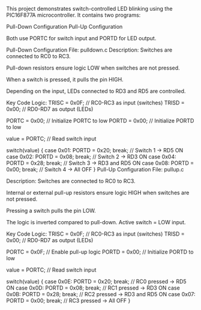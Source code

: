 This project demonstrates switch-controlled LED blinking using the PIC16F877A microcontroller. It contains two programs:

Pull-Down Configuration
Pull-Up Configuration

Both use PORTC for switch input and PORTD for LED output.

Pull-Down Configuration
File: pulldown.c
Description:
Switches are connected to RC0 to RC3.

Pull-down resistors ensure logic LOW when switches are not pressed.

When a switch is pressed, it pulls the pin HIGH.

Depending on the input, LEDs connected to RD3 and RD5 are controlled.

Key Code Logic:
TRISC = 0x0F;  // RC0-RC3 as input (switches)
TRISD = 0x00;  // RD0-RD7 as output (LEDs)

PORTC = 0x00;  // Initialize PORTC to low
PORTD = 0x00;  // Initialize PORTD to low

value = PORTC; // Read switch input

switch(value) {
    case 0x01: PORTD = 0x20; break;  // Switch 1 → RD5 ON
    case 0x02: PORTD = 0x08; break;  // Switch 2 → RD3 ON
    case 0x04: PORTD = 0x28; break;  // Switch 3 → RD3 and RD5 ON
    case 0x08: PORTD = 0x00; break;  // Switch 4 → All OFF
}
Pull-Up Configuration
File: pullup.c

Description:
Switches are connected to RC0 to RC3.

Internal or external pull-up resistors ensure logic HIGH when switches are not pressed.

Pressing a switch pulls the pin LOW.

The logic is inverted compared to pull-down. Active switch = LOW input.

Key Code Logic:
TRISC = 0x0F;  // RC0-RC3 as input (switches)
TRISD = 0x00;  // RD0-RD7 as output (LEDs)

PORTC = 0x0F;  // Enable pull-up logic
PORTD = 0x00;  // Initialize PORTD to low

value = PORTC; // Read switch input

switch(value) {
    case 0x0E: PORTD = 0x20; break;  // RC0 pressed → RD5 ON
    case 0x0D: PORTD = 0x08; break;  // RC1 pressed → RD3 ON
    case 0x0B: PORTD = 0x28; break;  // RC2 pressed → RD3 and RD5 ON
    case 0x07: PORTD = 0x00; break;  // RC3 pressed → All OFF
}
